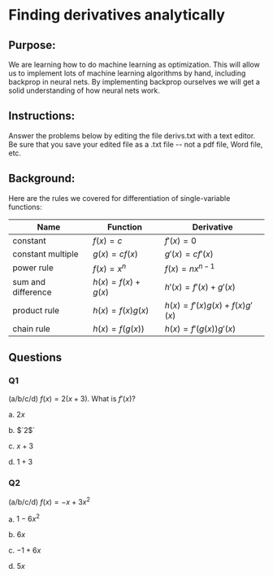# Finding derivatives analytically


## Purpose: 

We are learning how to do machine learning as optimization.  This will allow us to implement lots of machine learning algorithms by hand, including backprop in neural nets.  By implementing backprop ourselves we will get a solid understanding of how neural nets work.

## Instructions:  

Answer the problems below by editing the file derivs.txt with a text editor.  Be sure that you save your edited file as a .txt file -- not a pdf file, Word file, etc.

## Background:

Here are the rules we covered for differentiation of single-variable functions:

| Name               | Function               | Derivative                       |
|--------------------|------------------------|----------------------------------|
| constant           | $`f(x) = c`$           | $`f'(x) = 0`$                    |
| constant multiple  | $`g(x) = cf(x)`$       | $`g'(x) = cf'(x)`$               |
| power rule         | $`f(x) = x^{n}`$       | $`f(x) = nx^{n-1}`$              |
| sum and difference | $`h(x) = f(x) + g(x)`$ | $`h'(x) = f'(x) + g'(x)`$        |
| product rule       | $`h(x) = f(x)g(x)`$    | $`h(x) = f'(x)g(x) + f(x)g'(x)`$ |
| chain rule         | $`h(x) = f(g(x))`$     | $`h(x) = f'(g(x))g'(x)`$         |

## Questions

### Q1

(a/b/c/d)
$`f(x) = 2(x + 3)`$.
What is $`f'(x)`$?

a. $`2x`$

b. $`2$`

c. $`x + 3`$

d. $`1 + 3`$


### Q2

(a/b/c/d)
$`f(x) = -x + 3x^2`$

a. $`1 - 6x^2`$

b. $`6x`$

c. $`-1 + 6x`$

d. $`5x`$





